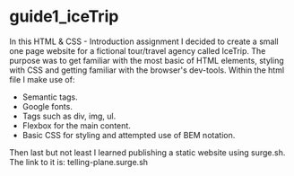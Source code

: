 # guide1_iceTrip

In this HTML & CSS - Introduction assignment I decided to create a small
one page website for a fictional tour/travel agency called IceTrip. The purpose
was to get familiar with the most basic of HTML elements, styling with CSS and 
getting familiar with the browser's dev-tools.
Within the html file I make use of:
* Semantic tags.
* Google fonts.
* Tags such as div, img, ul.
* Flexbox for the main content.
* Basic CSS for styling and attempted use of BEM notation.

Then last but not least I learned publishing a static website using surge.sh.
The link to it is: telling-plane.surge.sh

